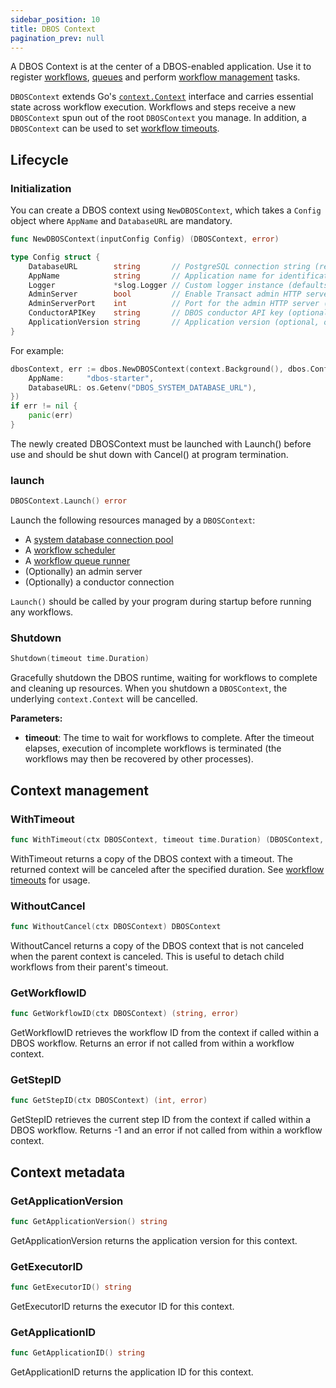 ```yaml
---
sidebar_position: 10
title: DBOS Context
pagination_prev: null
---
```


A DBOS Context is at the center of a DBOS-enabled application. Use it to register [workflows](../tutorials/workflow-tutorial.md), [queues](../tutorials/queue-tutorial.md) and perform [workflow management](../tutorials/workflow-management.md) tasks.

`DBOSContext` extends Go's [`context.Context`](https://pkg.go.dev/context#Context) interface and carries essential state across workflow execution. Workflows and steps receive a new `DBOSContext` spun out of the root `DBOSContext` you manage. In addition, a `DBOSContext` can be used to set [workflow timeouts](../tutorials/workflow-tutorial.md#workflow-timeouts).

## Lifecycle
### Initialization

You can create a DBOS context using `NewDBOSContext`, which takes a `Config` object where `AppName` and `DatabaseURL` are mandatory.

```go
func NewDBOSContext(inputConfig Config) (DBOSContext, error)
```

```go
type Config struct {
    DatabaseURL        string       // PostgreSQL connection string (required)
    AppName            string       // Application name for identification (required)
    Logger             *slog.Logger // Custom logger instance (defaults to a new slog logger)
    AdminServer        bool         // Enable Transact admin HTTP server (disabled by default)
    AdminServerPort    int          // Port for the admin HTTP server (default: 3001)
    ConductorAPIKey    string       // DBOS conductor API key (optional)
    ApplicationVersion string       // Application version (optional, overridden by DBOS__APPVERSION env var)
}
```

For example:
```go
dbosContext, err := dbos.NewDBOSContext(context.Background(), dbos.Config{
    AppName:     "dbos-starter",
    DatabaseURL: os.Getenv("DBOS_SYSTEM_DATABASE_URL"),
})
if err != nil {
    panic(err)
}
```

The newly created DBOSContext must be launched with Launch() before use and should be shut down with Cancel() at program termination.

### launch

```go
DBOSContext.Launch() error
```

Launch the following resources managed by a `DBOSContext`:
- A [system database connection pool](../../explanations/system-tables.md)
- A [workflow scheduler](../tutorials/workflow-tutorial.md#scheduled-workflows)
- A [workflow queue runner](../tutorials/queue-tutorial.md)
- (Optionally) an admin server
- (Optionally) a conductor connection

`Launch()` should be called by your program during startup before running any workflows.

### Shutdown
```go
Shutdown(timeout time.Duration)
```

Gracefully shutdown the DBOS runtime, waiting for workflows to complete and cleaning up resources. When you shutdown a `DBOSContext`, the underlying `context.Context` will be cancelled.

**Parameters:**
- **timeout**: The time to wait for workflows to complete. After the timeout elapses, execution of incomplete workflows is terminated (the workflows may then be recovered by other processes).

## Context management

### WithTimeout

```go
func WithTimeout(ctx DBOSContext, timeout time.Duration) (DBOSContext, context.CancelFunc)
```

WithTimeout returns a copy of the DBOS context with a timeout. The returned context will be canceled after the specified duration. See [workflow timeouts](../tutorials/workflow-tutorial.md#workflow-timeouts) for usage.

### WithoutCancel

```go
func WithoutCancel(ctx DBOSContext) DBOSContext
```

WithoutCancel returns a copy of the DBOS context that is not canceled when the parent context is canceled. This is useful to detach child workflows from their parent's timeout.

### GetWorkflowID

```go
func GetWorkflowID(ctx DBOSContext) (string, error)
```

GetWorkflowID retrieves the workflow ID from the context if called within a DBOS workflow. Returns an error if not called from within a workflow context.

### GetStepID

```go
func GetStepID(ctx DBOSContext) (int, error)
```

GetStepID retrieves the current step ID from the context if called within a DBOS workflow. Returns -1 and an error if not called from within a workflow context.

## Context metadata
### GetApplicationVersion

```go
func GetApplicationVersion() string
```

GetApplicationVersion returns the application version for this context.

### GetExecutorID

```go
func GetExecutorID() string
```

GetExecutorID returns the executor ID for this context.

### GetApplicationID

```go
func GetApplicationID() string
```

GetApplicationID returns the application ID for this context.
